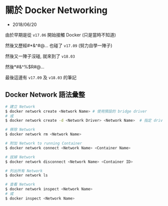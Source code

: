 
# 關於 Docker Networking

- 2018/06/20

由於早期是從 `v17.06` 開始接觸 Docker (只是當時不知道)

然後又歷經#*&^#@...  也碰了 `v17.09` (努力自學一陣子)

然後又一陣子沒碰, 就來到了 `v18.03`

然後*#&^%$R#@...

最後這邊有  `v17.09` 及 `v18.03` 的筆記





## Docker Network 語法彙整

```sh
# 建立 Network
$ docker network create <Network Name> # 使用預設的 bridge driver
# 或
$ docker network create -d <Network Driver> <Network Name>  # 指定 driver種類

# 移除 Network
$ docker network rm <Network Name>

# 附加 Network to running Container
$ docker network connect <Network Name> <Container Name>

# 拔掉 Network
$ docker network disconnect <Network Name> <Container ID>

# 列出所有 Network
$ docker network ls

# 查看 Network
$ docker network inspect <Network Name> 
# 或
$ docker inspect <Network Name>

```